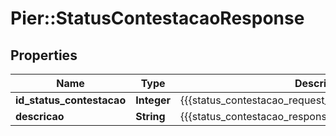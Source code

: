 # Pier::StatusContestacaoResponse

## Properties
Name | Type | Description | Notes
------------ | ------------- | ------------- | -------------
**id_status_contestacao** | **Integer** | {{{status_contestacao_request_idstatuscontestacao_value}}} | [optional] 
**descricao** | **String** | {{{status_contestacao_response_descricao_value}}} | [optional] 



